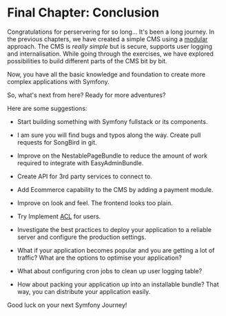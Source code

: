# Final Chapter: Conclusion

Congratulations for perservering for so long... It's been a long journey. In the previous chapters, we have created a simple CMS using a [modular](https://en.wikipedia.org/wiki/Modular_design) approach. The CMS is *really simple* but is secure, supports user logging and internalisation. While going through the exercises, we have explored possibilities to build different parts of the CMS bit by bit. 

Now, you have all the basic knowledge and foundation to create more complex applications with Symfony.

So, what's next from here? Ready for more adventures?

Here are some suggestions:

* Start building something with Symfony fullstack or its components.

* I am sure you will find bugs and typos along the way. Create pull requests for SongBird in git.

* Improve on the NestablePageBundle to reduce the amount of work required to integrate with EasyAdminBundle.

* Create API for 3rd party services to connect to.

* Add Ecommerce capability to the CMS by adding a payment module.

* Improve on look and feel. The frontend looks too plain.

* Try Implement [ACL](http://symfony.com/doc/current/security/acl.html) for users.

* Investigate the best practices to deploy your application to a reliable server and configure the production settings.

* What if your application becomes popular and you are getting a lot of traffic? What are the options to optimise your application?

* What about configuring cron jobs to clean up user logging table?

* How about packing your application up into an installable bundle? That way, you can distribute your application easily.


Good luck on your next Symfony Journey!

